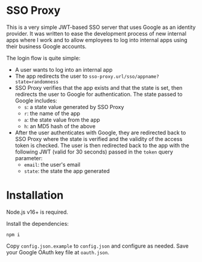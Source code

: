 # SSO Proxy

This is a very simple JWT-based SSO server that uses Google as an identity provider. It was written to ease the development process of new internal apps where I work and to allow employees to log into internal apps using their business Google accounts.

The login flow is quite simple:
- A user wants to log into an internal app
- The app redirects the user to `sso-proxy.url/sso/appname?state=randomness`
- SSO Proxy verifies that the app exists and that the state is set, then redirects the user to Google for authentication. The state passed to Google includes:
	- `s`: a state value generated by SSO Proxy
	- `r`: the name of the app
	- `a`: the state value from the app
	- `h`: an MD5 hash of the above
- After the user authenticates with Google, they are redirected back to SSO Proxy where the state is verified and the validity of the access token is checked. The user is then redirected back to the app with the following JWT (valid for 30 seconds) passed in the `token` query parameter:
	- `email`: the user's email
	- `state`: the state the app generated

# Installation

Node.js v16+ is required.

Install the dependencies:
```shell
npm i
```

Copy `config.json.example` to `config.json` and configure as needed. Save your Google OAuth key file at `oauth.json`.